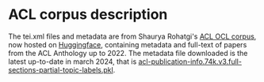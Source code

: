 # ACL corpus description

The tei.xml files and metadata are from Shaurya Rohatgi's [ACL OCL corpus](https://github.com/shauryr/ACL-anthology-corpus?tab=readme-ov-file), now hosted on [Huggingface](https://huggingface.co/datasets/WINGNUS/ACL-OCL), containing metadata and full-text of papers from the ACL Anthology up to 2022. The metadata file downloaded is the latest up-to-date in march 2024, that is [acl-publication-info.74k.v3.full-sections-partial-topic-labels.pkl](https://huggingface.co/datasets/WINGNUS/ACL-OCL/blob/main/acl-publication-info.74k.v3.full-sections-partial-topic-labels.pkl).  

